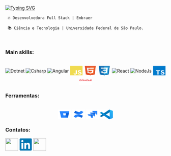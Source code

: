 [![Typing SVG](https://readme-typing-svg.herokuapp.com/?color=005AAF&size=35&center=true&vCenter=true&width=1000&lines=Hi,+my+name+is+Brenda+Costa;Dev+Full+Stack;+:%29)](https://git.io/typing-svg)


  <p>
    
     🔥 Desenvolvedora Full Stack | Embraer
  
     📚 Ciência e Tecnologia | Universidade Federal de São Paulo.
    
  </p>

<br>
  
### Main skills:
<div style="display: inline_block" align="center"><br>
  <img align="center" alt="Dotnet" height="30" width="40" src="https://cdn.jsdelivr.net/gh/devicons/devicon/icons/dot-net/dot-net-original-wordmark.svg" />
  <img align="center" alt="Csharp" height="30" width="40" src="https://cdn.jsdelivr.net/gh/devicons/devicon/icons/csharp/csharp-original.svg" />
  <img align="center" alt="Angular" height="30" width="40" src="https://cdn.jsdelivr.net/gh/devicons/devicon/icons/angularjs/angularjs-original.svg" />
  <img align="center" alt="Javascript" height="30" width="40" src="https://raw.githubusercontent.com/devicons/devicon/master/icons/javascript/javascript-plain.svg" />
  <img align="center" alt="HTML" height="30" width="40" src="https://raw.githubusercontent.com/devicons/devicon/master/icons/html5/html5-original.svg" />
  <img align="center" alt="CSS" height="30" width="40" src="https://raw.githubusercontent.com/devicons/devicon/master/icons/css3/css3-original.svg" />
  <img align="center" alt="React" height="30" width="40"src="https://cdn.jsdelivr.net/gh/devicons/devicon/icons/react/react-original-wordmark.svg" />
  <img align="center" alt="NodeJs" height="30" width="40"src="https://cdn.jsdelivr.net/gh/devicons/devicon/icons/nodejs/nodejs-original.svg" /> 
  <img align="center" alt="Typescript" height="30" width="40" src="https://raw.githubusercontent.com/devicons/devicon/master/icons/typescript/typescript-original.svg">
  <img align="center" alt="Oracle" height="30" width="40" src="https://raw.githubusercontent.com/devicons/devicon/master/icons/oracle/oracle-original.svg">
</div>

### Ferramentas:
<div style="display: inline_block" align="center"><br>
  <img align="center" alt="Bitbucket" height="30" width="40" src="https://raw.githubusercontent.com/devicons/devicon/master/icons/bitbucket/bitbucket-original.svg" />
  <img align="center" alt="Confluence" height="30" width="40" src="https://raw.githubusercontent.com/devicons/devicon/master/icons/confluence/confluence-original.svg" />
  <img align="center" alt="Jira" height="30" width="40" src="https://raw.githubusercontent.com/devicons/devicon/master/icons/jira/jira-original.svg" />
  <img align="center" alt="VSCode" height="30" width="40" src="https://raw.githubusercontent.com/devicons/devicon/master/icons/vscode/vscode-original.svg" />
</div>

### Contatos:

<div style="display: inline_block">
  
<a href="mailto:brenda.costa@unifesp.br" target="_blank" style="text-decoration:none;"><img align="center" height="40" width="40" src="https://encrypted-tbn0.gstatic.com/images?q=tbn:ANd9GcTS0M6ggYz32UW39FkUpTPAqSnNOeCR9YDNZ5bN6iog1RE8sLUbsuzt8O-d02CowQ3pS3Q&usqp=CAU"></a>
<a href="https://www.linkedin.com/in/brenda-costa-dev/" target="_blank" style="text-decoration:none;" ><img align="center" height="40" width="40" src="https://raw.githubusercontent.com/devicons/devicon/master/icons/linkedin/linkedin-original.svg"></a>
<a href="https://wa.me/5512982590765" target="_blank" style="text-decoration:none;"><img align="center" height="40" width="40" src="https://logopng.com.br/logos/whatsapp-33.png"></a>
  
</div>
